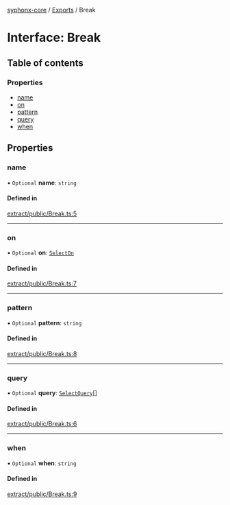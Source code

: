[syphonx-core](../README.md) / [Exports](../modules.md) / Break

# Interface: Break

## Table of contents

### Properties

- [name](Break.md#name)
- [on](Break.md#on)
- [pattern](Break.md#pattern)
- [query](Break.md#query)
- [when](Break.md#when)

## Properties

### name

• `Optional` **name**: `string`

#### Defined in

[extract/public/Break.ts:5](https://github.com/dtempx/syphonx-core/blob/211cc18/extract/public/Break.ts#L5)

___

### on

• `Optional` **on**: [`SelectOn`](../modules.md#selecton)

#### Defined in

[extract/public/Break.ts:7](https://github.com/dtempx/syphonx-core/blob/211cc18/extract/public/Break.ts#L7)

___

### pattern

• `Optional` **pattern**: `string`

#### Defined in

[extract/public/Break.ts:8](https://github.com/dtempx/syphonx-core/blob/211cc18/extract/public/Break.ts#L8)

___

### query

• `Optional` **query**: [`SelectQuery`](../modules.md#selectquery)[]

#### Defined in

[extract/public/Break.ts:6](https://github.com/dtempx/syphonx-core/blob/211cc18/extract/public/Break.ts#L6)

___

### when

• `Optional` **when**: `string`

#### Defined in

[extract/public/Break.ts:9](https://github.com/dtempx/syphonx-core/blob/211cc18/extract/public/Break.ts#L9)
